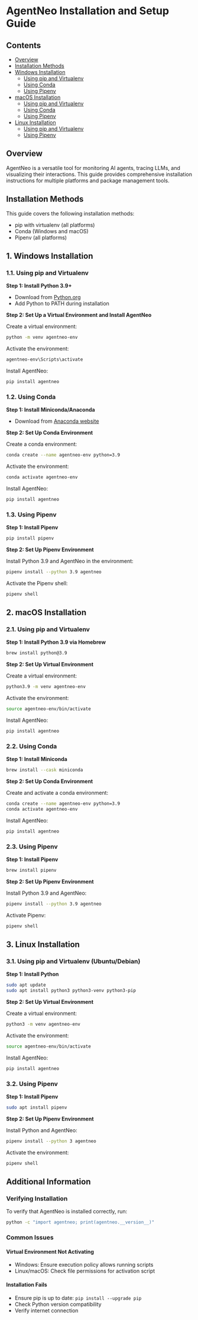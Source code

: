 # AgentNeo Installation and Setup Guide 

## Contents
- [Overview](#overview)
- [Installation Methods](#installation-methods)
- [Windows Installation](#1-windows-installation)
  - [Using pip and Virtualenv](#11-using-pip-and-virtualenv)
  - [Using Conda](#12-using-conda)
  - [Using Pipenv](#13-using-pipenv)
- [macOS Installation](#2-macos-installation)
  - [Using pip and Virtualenv](#21-using-pip-and-virtualenv)
  - [Using Conda](#22-using-conda)
  - [Using Pipenv](#23-using-pipenv)
- [Linux Installation](#3-linux-installation)
  - [Using pip and Virtualenv](#31-using-pip-and-virtualenv-ubuntudebian)
  - [Using Pipenv](#32-using-pipenv)

## Overview
AgentNeo is a versatile tool for monitoring AI agents, tracing LLMs, and visualizing their interactions. This guide provides comprehensive installation instructions for multiple platforms and package management tools.

## Installation Methods
This guide covers the following installation methods:
- pip with virtualenv (all platforms)
- Conda (Windows and macOS)
- Pipenv (all platforms)

## 1. Windows Installation

### 1.1. Using pip and Virtualenv

**Step 1: Install Python 3.9+**
- Download from [Python.org](https://www.python.org/downloads/)
- Add Python to PATH during installation

**Step 2: Set Up a Virtual Environment and Install AgentNeo**

Create a virtual environment:
```bash
python -m venv agentneo-env
```

Activate the environment:
```bash
agentneo-env\Scripts\activate
```

Install AgentNeo:
```bash
pip install agentneo
```

### 1.2. Using Conda

**Step 1: Install Miniconda/Anaconda**
- Download from [Anaconda website](https://www.anaconda.com/download)

**Step 2: Set Up Conda Environment**

Create a conda environment:
```bash
conda create --name agentneo-env python=3.9
```

Activate the environment:
```bash
conda activate agentneo-env
```

Install AgentNeo:
```bash
pip install agentneo
```

### 1.3. Using Pipenv

**Step 1: Install Pipenv**
```bash
pip install pipenv
```

**Step 2: Set Up Pipenv Environment**

Install Python 3.9 and AgentNeo in the environment:
```bash
pipenv install --python 3.9 agentneo
```

Activate the Pipenv shell:
```bash
pipenv shell
```

## 2. macOS Installation

### 2.1. Using pip and Virtualenv

**Step 1: Install Python 3.9 via Homebrew**
```bash
brew install python@3.9
```

**Step 2: Set Up Virtual Environment**

Create a virtual environment:
```bash
python3.9 -m venv agentneo-env
```

Activate the environment:
```bash
source agentneo-env/bin/activate
```

Install AgentNeo:
```bash
pip install agentneo
```

### 2.2. Using Conda

**Step 1: Install Miniconda**
```bash
brew install --cask miniconda
```

**Step 2: Set Up Conda Environment**

Create and activate a conda environment:
```bash
conda create --name agentneo-env python=3.9
conda activate agentneo-env
```

Install AgentNeo:
```bash
pip install agentneo
```

### 2.3. Using Pipenv

**Step 1: Install Pipenv**
```bash
brew install pipenv
```

**Step 2: Set Up Pipenv Environment**

Install Python 3.9 and AgentNeo:
```bash
pipenv install --python 3.9 agentneo
```

Activate Pipenv:
```bash
pipenv shell
```

## 3. Linux Installation

### 3.1. Using pip and Virtualenv (Ubuntu/Debian)

**Step 1: Install Python**
```bash
sudo apt update
sudo apt install python3 python3-venv python3-pip
```

**Step 2: Set Up Virtual Environment**

Create a virtual environment:
```bash
python3 -m venv agentneo-env
```

Activate the environment:
```bash
source agentneo-env/bin/activate
```

Install AgentNeo:
```bash
pip install agentneo
```

### 3.2. Using Pipenv

**Step 1: Install Pipenv**
```bash
sudo apt install pipenv
```

**Step 2: Set Up Pipenv Environment**

Install Python and AgentNeo:
```bash
pipenv install --python 3 agentneo
```

Activate the environment:
```bash
pipenv shell
```

## Additional Information

### Verifying Installation
To verify that AgentNeo is installed correctly, run:
```bash
python -c "import agentneo; print(agentneo.__version__)"
```

### Common Issues

#### Virtual Environment Not Activating
- Windows: Ensure execution policy allows running scripts
- Linux/macOS: Check file permissions for activation script

#### Installation Fails
- Ensure pip is up to date: `pip install --upgrade pip`
- Check Python version compatibility
- Verify internet connection



